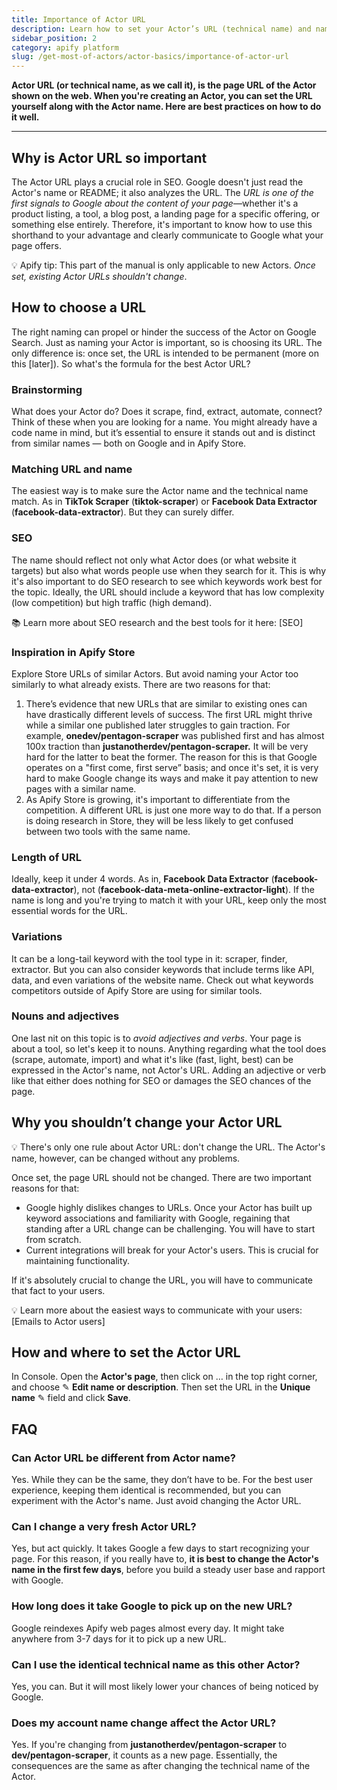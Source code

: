 ```yaml
---
title: Importance of Actor URL
description: Learn how to set your Actor’s URL (technical name) and name effectively when creating it on Apify. Follow best practices to optimize your Actor’s web presence and ensure it stands out on the Apify Store.
sidebar_position: 2
category: apify platform
slug: /get-most-of-actors/actor-basics/importance-of-actor-url
---
```


**Actor URL (or technical name, as we call it), is the page URL of the Actor shown on the web. When you're creating an Actor, you can set the URL yourself along with the Actor name. Here are best practices on how to do it well.**

<!-- TODO screenshot -->

---

## Why is Actor URL so important

The Actor URL plays a crucial role in SEO. Google doesn't just read the Actor's name or README; it also analyzes the URL. The _URL is one of the first signals to Google about the content of your page_—whether it's a product listing, a tool, a blog post, a landing page for a specific offering, or something else entirely. Therefore, it's important to know how to use this shorthand to your advantage and clearly communicate to Google what your page offers.


💡 Apify tip: This part of the manual is only applicable to new Actors. _Once set, existing Actor URLs shouldn't change_.

## How to choose a URL

The right naming can propel or hinder the success of the Actor on Google Search. Just as naming your Actor is important, so is choosing its URL. The only difference is: once set, the URL is intended to be permanent (more on this [later]). So what's the formula for the best Actor URL?

### Brainstorming

What does your Actor do? Does it scrape, find, extract, automate, connect? Think of these when you are looking for a name. You might already have a code name in mind, but it’s essential to ensure it stands out and is distinct from similar names — both on Google and in Apify Store.

### Matching URL and name

The easiest way is to make sure the Actor name and the technical name match. As in **TikTok Scraper** (**tiktok-scraper**) or **Facebook Data Extractor** (**facebook-data-extractor**). But they can surely differ.

### SEO

The name should reflect not only what Actor does (or what website it targets) but also what words people use when they search for it. This is why it's also important to do SEO research to see which keywords work best for the topic. Ideally, the URL should include a keyword that has low complexity (low competition) but high traffic (high demand).

📚 Learn more about SEO research and the best tools for it here: [SEO]

### Inspiration in Apify Store

Explore Store URLs of similar Actors. But avoid naming your Actor too similarly to what already exists. There are two reasons for that:

1. There’s evidence that new URLs that are similar to existing ones can have drastically different levels of success. The first URL might thrive while a similar one published later struggles to gain traction. For example, **onedev/pentagon-scraper** was published first and has almost 100x traction than **justanotherdev/pentagon-scraper.** It will be very hard for the latter to beat the former. The reason for this is that Google operates on a "first come, first serve” basis; and once it's set, it is very hard to make Google change its ways and make it pay attention to new pages with a similar name.
2. As Apify Store is growing, it's important to differentiate from the competition. A different URL is just one more way to do that. If a person is doing research in Store, they will be less likely to get confused between two tools with the same name.

### Length of URL

Ideally, keep it under 4 words. As in, **Facebook Data Extractor** (**facebook-data-extractor**), not (**facebook-data-meta-online-extractor-light**). If the name is long and you're trying to match it with your URL, keep only the most essential words for the URL.

### Variations

It can be a long-tail keyword with the tool type in it: scraper, finder, extractor. But you can also consider keywords that include terms like API, data, and even variations of the website name. Check out what keywords competitors outside of Apify Store are using for similar tools.

### Nouns and adjectives

One last nit on this topic is to _avoid adjectives and verbs_. Your page is about a tool, so let's keep it to nouns. Anything regarding what the tool does (scrape, automate, import) and what it's like (fast, light, best) can be expressed in the Actor's name, not Actor's URL. Adding an adjective or verb like that either does nothing for SEO or damages the SEO chances of the page.

## Why you shouldn’t change your Actor URL

💡 There's only one rule about Actor URL: don't change the URL. The Actor's name, however, can be changed without any problems.

Once set, the page URL should not be changed. There are two important reasons for that:

- Google highly dislikes changes to URLs. Once your Actor has built up keyword associations and familiarity with Google, regaining that standing after a URL change can be challenging. You will have to start from scratch.
- Current integrations will break for your Actor's users. This is crucial for maintaining functionality.

If it's absolutely crucial to change the URL, you will have to communicate that fact to your users.

💡 Learn more about the easiest ways to communicate with your users: [Emails to Actor users]

## How and where to set the Actor URL

In Console. Open the **Actor's page**, then click on … in the top right corner, and choose ✎ **Edit name or description**. Then set the URL in the **Unique name** ✎ field and click **Save**.

<!-- TODO 2 screenshots -->

## FAQ

### Can Actor URL be different from Actor name?

Yes. While they can be the same, they don’t have to be. For the best user experience, keeping them identical is recommended, but you can experiment with the Actor's name. Just avoid changing the Actor URL.

### Can I change a very fresh Actor URL?

Yes, but act quickly. It takes Google a few days to start recognizing your page. For this reason, if you really have to, **it is best to change the Actor's name in the first few days**, before you build a steady user base and rapport with Google.

### How long does it take Google to pick up on the new URL?

Google reindexes Apify web pages almost every day. It might take anywhere from 3-7 days for it to pick up a new URL.

### Can I use the identical technical name as this other Actor?

Yes, you can. But it will most likely lower your chances of being noticed by Google.

### Does my account name change affect the Actor URL?

Yes. If you're changing from **justanotherdev/pentagon-scraper** to **dev/pentagon-scraper**, it counts as a new page. Essentially, the consequences are the same as after changing the technical name of the Actor.

